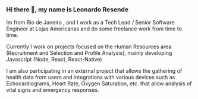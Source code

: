 ### Hi there 👋, my name is Leonardo Resende

Im from Rio de Janeiro , and I work as a Tech Lead / Senior Software Engineer at Lojas Americanas and do some freelance work from time to time.

Currently I work on projects focused on the Human Resources area (Recruitment and Selection and Profile Analysis), mainly developing Javascript (Node, React, React-Native)

I am also participating in an external project that allows the gathering of health data from users and integrations with various devices such as Echocardiograms, Heart Rate, Oxygen Saturation, etc. that allow analysis of vital signs and emergency responses.

<!--
**leonardoResendeLima/leonardoResendeLima** is a ✨ _special_ ✨ repository because its `README.md` (this file) appears on your GitHub profile.

Here are some ideas to get you started:

- 🔭 I’m currently working on ...
- 🌱 I’m currently learning ...
- 👯 I’m looking to collaborate on ...
- 🤔 I’m looking for help with ...
- 💬 Ask me about ...
- 📫 How to reach me: ...
- 😄 Pronouns: ...
- ⚡ Fun fact: ...
-->
